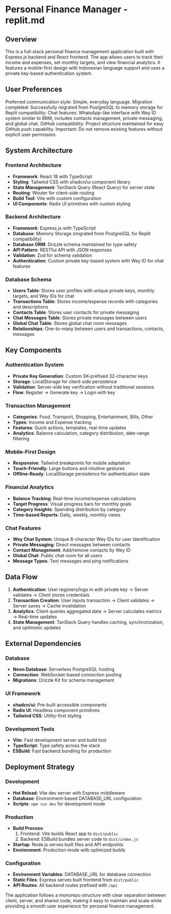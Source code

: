 # Personal Finance Manager - replit.md

## Overview

This is a full-stack personal finance management application built with Express.js backend and React frontend. The app allows users to track their income and expenses, set monthly targets, and view financial analytics. It features a mobile-first design with Indonesian language support and uses a private key-based authentication system.

## User Preferences

Preferred communication style: Simple, everyday language.
Migration completed: Successfully migrated from PostgreSQL to memory storage for Replit compatibility.
Chat features: WhatsApp-like interface with Wey ID system similar to BBM, includes contacts management, private messaging, and global chat.
GitHub compatibility: Project structure maintained for easy GitHub push capability.
Important: Do not remove existing features without explicit user permission.

## System Architecture

### Frontend Architecture
- **Framework**: React 18 with TypeScript
- **Styling**: Tailwind CSS with shadcn/ui component library
- **State Management**: TanStack Query (React Query) for server state
- **Routing**: Wouter for client-side routing
- **Build Tool**: Vite with custom configuration
- **UI Components**: Radix UI primitives with custom styling

### Backend Architecture
- **Framework**: Express.js with TypeScript
- **Database**: Memory Storage (migrated from PostgreSQL for Replit compatibility)
- **Database ORM**: Drizzle schema maintained for type safety
- **API Pattern**: RESTful API with JSON responses
- **Validation**: Zod for schema validation
- **Authentication**: Custom private key-based system with Wey ID for chat features

### Database Schema
- **Users Table**: Stores user profiles with unique private keys, monthly targets, and Wey IDs for chat
- **Transactions Table**: Stores income/expense records with categories and descriptions  
- **Contacts Table**: Stores user contacts for private messaging
- **Chat Messages Table**: Stores private messages between users
- **Global Chat Table**: Stores global chat room messages
- **Relationships**: One-to-many between users and transactions, contacts, messages

## Key Components

### Authentication System
- **Private Key Generation**: Custom SK-prefixed 32-character keys
- **Storage**: LocalStorage for client-side persistence
- **Validation**: Server-side key verification without traditional sessions
- **Flow**: Register → Generate key → Login with key

### Transaction Management
- **Categories**: Food, Transport, Shopping, Entertainment, Bills, Other
- **Types**: Income and Expense tracking
- **Features**: Quick actions, templates, real-time updates
- **Analytics**: Balance calculation, category distribution, date-range filtering

### Mobile-First Design
- **Responsive**: Tailwind breakpoints for mobile adaptation
- **Touch-Friendly**: Large buttons and intuitive gestures
- **Offline-Ready**: LocalStorage persistence for authentication state

### Financial Analytics
- **Balance Tracking**: Real-time income/expense calculations
- **Target Progress**: Visual progress bars for monthly goals
- **Category Insights**: Spending distribution by category
- **Time-based Reports**: Daily, weekly, monthly views

### Chat Features
- **Wey Chat System**: Unique 8-character Wey IDs for user identification
- **Private Messaging**: Direct messages between contacts
- **Contact Management**: Add/remove contacts by Wey ID
- **Global Chat**: Public chat room for all users
- **Message Types**: Text messages and ping notifications

## Data Flow

1. **Authentication**: User registers/logs in with private key → Server validates → Client stores credentials
2. **Transaction Creation**: User inputs transaction → Client validates → Server saves → Cache invalidation
3. **Analytics**: Client queries aggregated data → Server calculates metrics → Real-time updates
4. **State Management**: TanStack Query handles caching, synchronization, and optimistic updates

## External Dependencies

### Database
- **Neon Database**: Serverless PostgreSQL hosting
- **Connection**: WebSocket-based connection pooling
- **Migrations**: Drizzle Kit for schema management

### UI Framework
- **shadcn/ui**: Pre-built accessible components
- **Radix UI**: Headless component primitives
- **Tailwind CSS**: Utility-first styling

### Development Tools
- **Vite**: Fast development server and build tool
- **TypeScript**: Type safety across the stack
- **ESBuild**: Fast backend bundling for production

## Deployment Strategy

### Development
- **Hot Reload**: Vite dev server with Express middleware
- **Database**: Environment-based DATABASE_URL configuration
- **Scripts**: `npm run dev` for development mode

### Production
- **Build Process**: 
  1. Frontend: Vite builds React app to `dist/public`
  2. Backend: ESBuild bundles server code to `dist/index.js`
- **Startup**: Node.js serves built files and API endpoints
- **Environment**: Production mode with optimized builds

### Configuration
- **Environment Variables**: DATABASE_URL for database connection
- **Static Files**: Express serves built frontend from `dist/public`
- **API Routes**: All backend routes prefixed with `/api`

The application follows a monorepo structure with clear separation between client, server, and shared code, making it easy to maintain and scale while providing a smooth user experience for personal finance management.